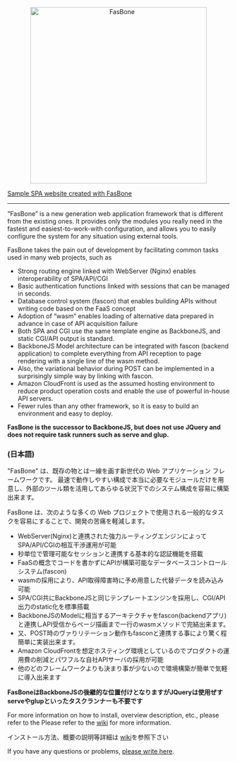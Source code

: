 <p align="center"><img src="https://d3fy1q62gxauop.cloudfront.net/media/images/bone-logo_2.png" width="400" alt="FasBone"></p>

<p><a href="https://d3fy1q62gxauop.cloudfront.net/">Sample SPA website created with FasBone</a></p>
<hr>
“FasBone” is a new generation web application framework that is different from the existing ones.
It provides only the modules you really need in the fastest and easiest-to-work-with configuration, and allows you to easily configure the system for any situation using external tools.
 
FasBone takes the pain out of development by facilitating common tasks used in many web projects, such as

- Strong routing engine linked with WebServer (Nginx) enables interoperability of SPA/API/CGI
- Basic authentication functions linked with sessions that can be managed in seconds.
- Database control system (fascon) that enables building APIs without writing code based on the FaaS concept
- Adoption of “wasm” enables loading of alternative data prepared in advance in case of API acquisition failure
- Both SPA and CGI use the same template engine as BackboneJS, and static CGI/API output is standard.
- BackboneJS Model architecture can be integrated with fascon (backend application) to complete everything from API reception to page rendering with a single line of the wasm method.
- Also, the variational behavior during POST can be implemented in a surprisingly simple way by linking with fascon.
- Amazon CloudFront is used as the assumed hosting environment to reduce product operation costs and enable the use of powerful in-house API servers.
- Fewer rules than any other framework, so it is easy to build an environment and easy to deploy.

**FasBone is the successor to BackboneJS, but does not use JQuery and does not require task runners such as serve and glup.**

### (日本語)
"FasBone" は、既存の物とは一線を画す新世代の Web アプリケーション フレームワークです。
最速で動作しやすい構成で本当に必要なモジュールだけを用意し、外部のツール類を活用してあらゆる状況下でのシステム構成を容易に構築出来ます。

FasBone は、次のような多くの Web プロジェクトで使用される一般的なタスクを容易にすることで、開発の苦痛を軽減します。


- WebServer(Nginx)と連携された強力ルーティングエンジンによってSPA/API/CGIの相互干渉運用が可能
- 秒単位で管理可能なセッションと連携する基本的な認証機能を搭載
- FaaSの概念でコードを書かずにAPIが構築可能なデータベースコントロールシステム(fascon)
- wasmの採用により、API取得障害時に予め用意した代替データを読み込み可能
- SPA/CGI共にBackboneJSと同じテンプレートエンジンを採用し、CGI/API出力のstatic化を標準搭載
- BackboneJSのModelに相当するアーキテクチャをfascon(backendアプリ)と連携しAPI受信からページ描画まで一行のwasmメソッドで完結出来ます。
- 又、POST時のヴァりリテーション動作もfasconと連携する事により驚く程簡単に実装出来ます。
- Amazon CloudFrontを想定ホスティング環境としているのでプロダクトの運用費の削減とパワフルな自社APIサーバの採用が可能
- 他のどのフレームワークよりも決まり事が少ないので環境構築が簡単で気軽に導入出来ます

**FasBoneはBackboneJSの後継的な位置付けとなりますがJQueryは使用ぜすserveやglupといったタスクランナーも不要です**<br>
<p>For more information on how to install, overview description, etc., please refer to the
Please refer to the <a href="https://github.com/segmentation4lt/fasbone/wiki/">wiki</a> for more information.</p>
<p>インストール方法、概要の説明等詳細は
<a href="https://github.com/segmentation4lt/fasbone/wiki/">wiki</a>を参照下さい</p>

<p>If you have any questions or problems, <a href="https://github.com/segmentation4lt/fasbone/issues">please write here</a>.</p>

